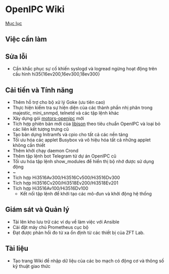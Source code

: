 # OpenIPC Wiki
[Mục lục](../README.md)

Việc cần làm
----

## Sửa lỗi

* Cần khắc phục sự cố khiến syslogd và logread ngừng hoạt động trên cấu hình hi35{16ev200,16ev300,18ev300}


## Cải tiến và Tính năng

* Thêm hỗ trợ cho bộ xử lý Goke (ưu tiên cao)
* Thực hiện kiểm tra sự hiện diện của các thành phần nhị phân trong majestic, mini_snmpd, telnetd và các tập lệnh khác
* Xây dựng gói [motors-openipc](https://github.com/OpenIPC/motors/tree/master/XM) mới
* Tích hợp phiên bản mới của [libjson](https://github.com/json-c/json-c/tree/json-c-0.15) theo tiêu chuẩn OpenIPC và loại bỏ các liên kết tượng trưng cũ
* Tạo bản dựng Initramfs và cpio cho tất cả các nền tảng
* Tối ưu hóa các applet Busybox và vô hiệu hóa tất cả những applet không cần thiết
* Thêm khởi chạy daemon Crond
* Thêm tập lệnh bot Telegram từ dự án OpenIPC cũ
* Tối ưu hóa tập lệnh show_modules để hiển thị bộ nhớ được sử dụng động
* ~
* Tích hợp Hi3516Av300/Hi3516Cv500/Hi3516Dv300
* Tích hợp Hi3516Cv200/Hi3518Ev200/Hi3518Ev201
* Tích hợp Hi3516Av100/Hi3516Dv100
    * Kết nối tập lệnh để khởi tạo các mô-đun và khởi động hệ thống


## Giám sát và Quản lý

* Tải lên kho lưu trữ các ví dụ về làm việc với Ansible
* Cài đặt máy chủ Prometheus cục bộ
* Đạt được phản hồi đo từ xa ổn định từ các thiết bị của ZFT Lab.


## Tài liệu

* Tạo trang Wiki để nhập dữ liệu của các bo mạch có động cơ và thông số kỹ thuật giao thức


